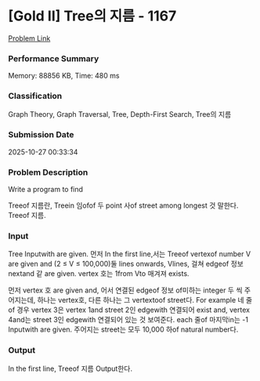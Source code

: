 <!-- Official English translation (US) — human-reviewed -->
<!-- Original: README.md -->
<!-- Translation generated: 2025-10-26 16:46:49 UTC -->

# [Gold II] Tree의 지름 - 1167 

[Problem Link](https://www.acmicpc.net/problem/1167) 

### Performance Summary

Memory: 88856 KB, Time: 480 ms

### Classification

Graph Theory, Graph Traversal, Tree, Depth-First Search, Tree의 지름

### Submission Date

2025-10-27 00:33:34

### Problem Description

Write a program to find <p>Treeof 지름란, Treein 임ofof 두 point 사of street among longest 것 말한다. Treeof 지름.</p>

### Input 

 <p>Tree Inputwith are given. 먼저 In the first line,서는 Treeof vertexof number V are given and (2 ≤ V ≤ 100,000)둘 lines onwards, Vlines, 걸쳐 edgeof 정보 nextand 같 are given. vertex 호는 1from Vto 매겨져 exists.</p>

<p>먼저 vertex 호 are given and, 어서 연결된 edgeof 정보 of미하는 integer 두 씩 주어지는데, 하나는 vertex호, 다른 하나는 그 vertextoof street다. For example 네  줄of 경우 vertex 3은 vertex 1and street 2인 edgewith 연결되어 exist and, vertex 4and는 street 3인 edgewith 연결되어 있는 것 보여준다. each 줄of 마지막in는 -1 Inputwith are given. 주어지는 street는 모두 10,000 하of natural number다.</p>

### Output 

 <p>In the first line, Treeof 지름 Output한다.</p>

